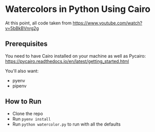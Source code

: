 # Watercolors in Python Using Cairo
At this point, all code taken from https://www.youtube.com/watch?v=5bBkBVnrg2g

## Prerequisites
You need to have Cairo installed on your machine as well as Pycairo:
https://pycairo.readthedocs.io/en/latest/getting_started.html

You'll also want:
* pyenv
* pipenv

## How to Run
* Clone the repo
* Run `pyenv install`
* Run `python watercolor.py` to run with all the defaults

